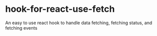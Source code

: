 # hook-for-react-use-fetch

An easy to use react hook to handle data fetching, fetching status, and fetching events
